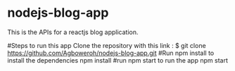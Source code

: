 # nodejs-blog-app
This is the APIs for a reactjs blog application.

#Steps to run this app
Clone the repository with this link : $ git clone  https://github.com/Agboweroh/nodejs-blog-app.git
#Run npm install to install the dependencies
npm install
#run npm start to run the app
npm start
